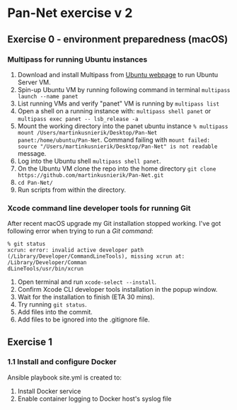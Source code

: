 # Pan-Net exercise v 2
## Exercise 0 - environment preparedness (macOS)
### Multipass for running Ubuntu instances
1. Download and install Multipass from [Ubuntu webpage][b4b91157] to run Ubuntu Server VM.
2. Spin-up Ubuntu VM by running following command in terminal `multipass launch --name panet`
3. List running VMs and verify "panet" VM is running by `multipass list`
4. Open a shell on a running instance with: `multipass shell panet` or `multipass exec panet -- lsb_release -a`
5. Mount the working directory into the panet ubuntu instance `% multipass mount /Users/martinkusnierik/Desktop/Pan-Net panet:/home/ubuntu/Pan-Net`. Command failing with `mount failed: source "/Users/martinkusnierik/Desktop/Pan-Net" is not readable` message.
6. Log into the Ubuntu shell `multipass shell panet`.
7. On the Ubuntu VM clone the repo into the home directory `git clone https://github.com/martinkusnierik/Pan-Net.git`
8.  `cd Pan-Net/`
9. Run scripts from within the directory.

### Xcode command line developer tools for running Git
After recent macOS upgrade my Git installation stopped working. I've got following error when trying to run a _Git command_:

```
% git status
xcrun: error: invalid active developer path (/Library/Developer/CommandLineTools), missing xcrun at: /Library/Developer/Comman
dLineTools/usr/bin/xcrun
```

1. Open terminal and run `xcode-select --install`.
2. Confirm Xcode CLI developer tools installation in the popup window.
3. Wait for the installation to finish (ETA 30 mins).
4. Try running `git status`.
5. Add files into the commit.
6. Add files to be ignored into the .gitignore file.

## Exercise 1
### 1.1 Install and configure Docker

Ansible playbook site.yml is created to:
1. Install Docker service
2. Enable container logging to Docker host's syslog file




  [b4b91157]: https://multipass.run "Multipass - Ubuntu VMs on demand for any workstation"
